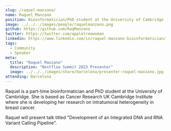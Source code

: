 ```yaml
---
slug: /raquel-manzano/
name: Raquel Manzano
position: Bioinformatician/PhD student at the University of Cambridge
image: ../../../images/people/raquelmanzano.png
github: https://github.com/RaqManzano
twitter: https://twitter.com/appletreewoman
linkedin: https://www.linkedin.com/in/raquel-manzano-bioinformatician/
tags:
  - Community
  - Speaker
meta:
  title: "Raquel Manzano"
  description: "Nextflow Summit 2023 Presenter"
  image: ../../../images/share/barcelona/presenter-raquel-manzano.jpg
attending: Barcelona
---
```


Raquel is a part-time bioinformatician and PhD student at the University of Cambridge. She is based as Cancer Research UK Cambridge Institute where she is developing her research on intratumoral heterogeneity in breast cancer.

Raquel will present talk titled "Development of an Integrated DNA and RNA Variant Calling Pipeline".
